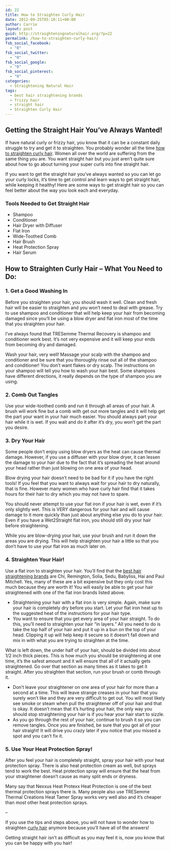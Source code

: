 ```yaml
---
id: 22
title: How to Straighten Curly Hair
date: 2012-09-25T05:10:11+00:00
author: Carrie
layout: post
guid: http://straighteningnaturalhair.org/?p=22
permalink: /how-to-straighten-curly-hair/
fsb_social_facebook:
  - "0"
fsb_social_twitter:
  - "0"
fsb_social_google:
  - "0"
fsb_social_pinterest:
  - "0"
categories:
  - Straightening Natural Hair
tags:
  - best hair straightening brands
  - frizzy hair
  - straight hair
  - Straighten Curly Hair
---
```

## Getting the Straight Hair You&#8217;ve Always Wanted!

<p style="text-align: left;">
  If have natural curly or frizzy hair, you know that it can be a constant daily struggle to try and get it to straighten. You probably wonder all the time <a title="Get Straight Hair in Less Than 2 Hours" href="http://straighteningnaturalhair.org/get-straight-hair-in-less-than-2-hours/" target="_blank">how to straighten curly hair</a>. Women all over the world are suffering from the same thing you are. You want straight hair but you just aren&#8217;t quite sure about how to go about turning your super curls into fine straight hair.
</p>

If you want to get the straight hair you&#8217;ve always wanted so you can let go your curly locks, it&#8217;s time to get control and learn ways to get straight hair, while keeping it healthy! Here are some ways to get straight hair so you can feel better about the way you look each and everyday.

### Tools Needed to Get Straight Hair

  * Shampoo
  * Conditioner
  * Hair Dryer with Diffuser
  * Flat Iron
  * Wide-Toothed Comb
  * Hair Brush
  * Heat Protection Spray
  * Hair Serum

## How to Straighten Curly Hair &#8211; What You Need to Do:

### 1. Get a Good Washing In

Before you straighten your hair, you should wash it well. Clean and fresh hair will be easier to straighten and you won&#8217;t need to deal with grease. Try to use shampoo and conditioner that will help keep your hair from becoming damaged since you&#8217;ll be using a blow dryer and flat iron most of the time that you straighten your hair.

I&#8217;ve always found that TRESemme Thermal Recovery is shampoo and conditioner work best. It&#8217;s not very expensive and it will keep your ends from becoming dry and damaged.

Wash your hair, very well! Massage your scalp with the shampoo and conditioner and be sure that you thoroughly rinse out all of the shampoo and conditioner! You don&#8217;t want flakes or dry scalp. The instructions on your shampoo will tell you how to wash your hair best. Some shampoos have different directions, it really depends on the type of shampoo you are using.

### 2. Comb Out Tangles

Use your wide-toothed comb and run it through all areas of your hair. A brush will work fine but a comb with get out more tangles and it will help get the part your want in your hair much easier. You should always part your hair while it is wet. If you wait and do it after it&#8217;s dry, you won&#8217;t get the part you desire.

### 3. Dry Your Hair

Some people don&#8217;t enjoy using blow dryers as the heat can cause thermal damage. However, if you use a diffuser with your blow dryer, it can lessen the damage to your hair due to the fact that it&#8217;s spreading the heat around your head rather than just blowing on one area of your head.

Blow drying your hair doesn&#8217;t need to be bad for it if you have the right tools! If you feel that you want to always wait for your hair to dry naturally, that is fine. However many women who have curly hair find that it takes hours for their hair to dry which you may not have to spare.

You should never attempt to use your flat iron if your hair is wet, even if it&#8217;s only slightly wet. This is VERY dangerous for your hair and will cause damage to it more quickly than just about anything else you do to your hair. Even if you have a Wet2Straight flat iron, you should still dry your hair before straightening.

While you are blow-drying your hair, use your brush and run it down the areas you are drying. This will help straighten your hair a little so that you don&#8217;t have to use your flat iron as much later on.

### 4. Straighten Your Hair!

Use a flat iron to straighten your hair. You&#8217;ll find that the <a title="How to Find the Best Hair Straightening Products" href="http://straighteningnaturalhair.org/best-hair-straightening-products/" target="_blank">best hair straightening brands</a> are Chi, Remington, Solia, Sedu, Babyliss, Hai and Paul Mitchell. Yes, many of these are a bit expensive but they only cost this much because they are worth it! You will easily be able to get your hair straightened with one of the flat iron brands listed above.

  * Straightening your hair with a flat iron is very simple. Again, make sure your hair is completely dry before you start. Let your flat iron heat up to the suggested heat of the instructions for your hair type.
  * You want to ensure that you get every area of your hair straight. To do this, you&#8217;ll need to straighten your hair &#8220;in layers.&#8221; All you need to do is take the top half of your hair and put it up in a bun on the top of your head. Clipping it up will help keep it secure so it doesn&#8217;t fall down and mix in with what you are trying to straighten at the time.

What is left down, the under half of your hair, should be divided into about 1/2 inch thick pieces. This is how much you should be straightening at one time, it&#8217;s the safest amount and it will ensure that all of it actually gets straightened. Go over that section as many times as it takes to get it straight. After you straighten that section, run your brush or comb through it.

  * Don&#8217;t leave your straightener on one area of your hair for more than a second at a time. This will leave strange creases in your hair that you surely won&#8217;t like and they are very difficult to get out. You will most likely see smoke or steam when pull the straightener off of your hair and that is okay. It doesn&#8217;t mean that it&#8217;s hurting your hair, the only way you should stop straightening your hair is if you hear your hair start to sizzle.
  * As you go through the rest of your hair, continue to brush it so you can remove tangles. Once you are finished, be sure that you got all of your hair straight! It will drive you crazy later if you notice that you missed a spot and you can&#8217;t fix it.

### 5. Use Your Heat Protection Spray!

After you feel your hair is completely straight, spray your hair with your heat protection spray. There is also heat protection cream as well, but sprays tend to work the best. Heat protection spray will ensure that the heat from your straightener doesn&#8217;t cause as many split ends or dryness.

Many say that Nexxus Heat Protexx Heat Protection is one of the best thermal protection sprays there is. Many people also use TRESemme Thermal Creations Heat Tamer Spray works very well also and it&#8217;s cheaper than most other heat protection sprays.

&#8211;

If you use the tips and steps above, you will not have to wonder how to straighten <a href="http://www.shareasale.com/r.cfm?b=388915&u=457419&m=32867&urllink=&afftrack=" target="_blank">curly hair</a> anymore because you&#8217;ll have all of the answers!

Getting straight hair isn&#8217;t as difficult as you may feel it is, now you know that you can be happy with you hair!